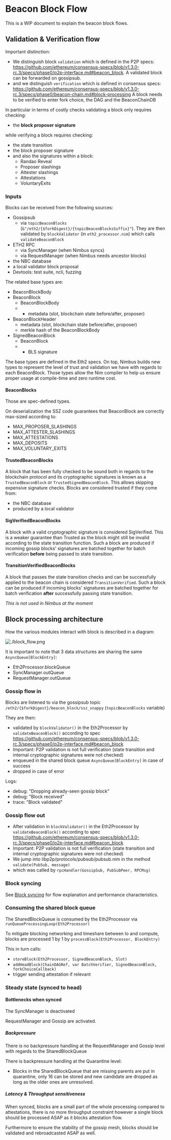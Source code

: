 # Beacon Block Flow

This is a WIP document to explain the beacon block flows.

## Validation & Verification flow

Important distinction:
- We distinguish block `validation` which is defined in the P2P specs:
  https://github.com/ethereum/consensus-specs/blob/v1.3.0-rc.3/specs/phase0/p2p-interface.md#beacon_block.
  A validated block can be forwarded on gossipsub.
- and we distinguish `verification` which is defined in consensus specs:
  https://github.com/ethereum/consensus-specs/blob/v1.3.0-rc.3/specs/phase0/beacon-chain.md#block-processing
  A block needs to be verified to enter fork choice, the DAG and the BeaconChainDB

In particular in terms of costly checks validating a block only requires checking:
- the **block proposer signature**

while verifying a block requires checking:
- the state transition
- the block proposer signature
- and also the signatures within a block:
  - Randao Reveal
  - Proposer slashings
  - Attester slashings
  - Attestations
  - VoluntaryExits

### Inputs

Blocks can be received from the following sources:
- Gossipsub
  - via `topicBeaconBlocks` (`&"/eth2/{$forkDigest}/{topicBeaconBlocksSuffix}"`). They are then validated by `blockValidator` (in `eth2_processor.nim`) which calls `validateBeaconBlock`
- ETH2 RPC
  - via SyncManager (when Nimbus syncs)
  - via RequestManager (when Nimbus needs ancestor blocks)
- the NBC database
- a local validator block proposal
- Devtools: test suite, ncli, fuzzing

The related base types are:
- BeaconBlockBody
- BeaconBlock
  - BeaconBlockBody
  - + metadata (slot, blockchain state before/after, proposer)
- BeaconBlockHeader
  - metadata (slot, blockchain state before/after, proposer)
  - merkle hash of the BeaconBlockBody
- SignedBeaconBlock
  - BeaconBlock
  - + BLS signature

The base types are defined in the Eth2 specs.
On top, Nimbus builds new types to represent the level of trust and validation we have with regards to each BeaconBlock.
Those types allow the Nim compiler to help us ensure proper usage at compile-time and zero runtime cost.

#### BeaconBlocks

Those are spec-defined types.

On deserialization the SSZ code guarantees that BeaconBlock are correctly max-sized
according to:
- MAX_PROPOSER_SLASHINGS
- MAX_ATTESTER_SLASHINGS
- MAX_ATTESTATIONS
- MAX_DEPOSITS
- MAX_VOLUNTARY_EXITS

#### TrustedBeaconBlocks

A block that has been fully checked to be sound
both in regards to the blockchain protocol and its cryptographic signatures is known as a `TrustedBeaconBlock` or `TrustedSignedBeaconBlock`.
This allows skipping expensive signature checks.
Blocks are considered trusted if they come from:
- the NBC database
- produced by a local validator

#### SigVerifiedBeaconBlocks

A block with a valid cryptographic signature is considered SigVerified.
This is a weaker guarantee than Trusted as the block might still be invalid according to the state transition function.
Such a block are produced if incoming gossip blocks' signatures are batched together for batch verification **before** being passed to state transition.

#### TransitionVerifiedBeaconBlocks

A block that passes the state transition checks and can be successfully applied to the beacon chain is considered `TransitionVerified`.
Such a block can be produced if incoming blocks' signatures are batched together for batch verification **after** successfully passing state transition.

_This is not used in Nimbus at the moment_

## Block processing architecture

How the various modules interact with block is described in a diagram:

![./block_flow.png](./block_flow.png)

It is important to note that 3 data structures are sharing the same `AsyncQueue[BlockEntry]`:
- Eth2Processor.blockQueue
- SyncManager.outQueue
- RequestManager.outQueue

### Gossip flow in

Blocks are listened to via the gossipsub topic `/eth2/{$forkDigest}/beacon_block/ssz_snappy` (`topicBeaconBlocks` variable)

They are then:
- validated by `blockValidator()` in the Eth2Processor by `validateBeaconBlock()` according to spec https://github.com/ethereum/consensus-specs/blob/v1.3.0-rc.3/specs/phase0/p2p-interface.md#beacon_block
- Important: P2P validation is not full verification (state transition and internal cryptographic signatures were not checked)
- enqueued in the shared block queue `AsyncQueue[BlockEntry]` in case of success
- dropped in case of error

Logs:
- debug: "Dropping already-seen gossip block"
- debug: "Block received"
- trace: "Block validated"

### Gossip flow out

- After validation in `blockValidator()` in the Eth2Processor by `validateBeaconBlock()` according to spec https://github.com/ethereum/consensus-specs/blob/v1.3.0-rc.3/specs/phase0/p2p-interface.md#beacon_block
- Important: P2P validation is not full verification (state transition and internal cryptographic signatures were not checked)
- We jump into libp2p/protocols/pubsub/pubsub.nim in the method `validate(PubSub, message)`
- which was called by `rpcHandler(GossipSub, PubSubPeer, RPCMsg)`

### Block syncing

See [Block syncing](../beacon_chain/sync/README.md)
for flow explanation and performance characteristics.

### Consuming the shared block queue

The SharedBlockQueue is consumed by the Eth2Processor via `runQueueProcessingLoop(Eth2Processor)`

To mitigate blocking networking and timeshare between Io and compute, blocks are processed 1 by 1 by `processBlock(Eth2Processor, BlockEntry)`

This in turn calls:
- `storeBlock(Eth2Processor, SignedBeaconBlock, Slot)`
- `addHeadBlock(ChainDAGRef, var BatchVerifier, SignedBeaconBlock, forkChoiceCallback)`
- trigger sending attestation if relevant

### Steady state (synced to head)
#### Bottlenecks when synced

The SyncManager is deactivated

RequestManager and Gossip are activated.

##### Backpressure

There is no backpressure handling at the RequestManager and Gossip level with regards to the SharedBlockQueue

There is backpressure handling at the Quarantine level:
- Blocks in the SharedBlockQueue that are missing parents
  are put in quarantine, only 16 can be stored and new candidate are dropped as long as the older ones are unresolved.

##### Latency & Throughput sensitiveness

When synced, blocks are a small part of the whole processing compared to attestations, there is no more throughput constraint however a single block should be processed ASAP as it blocks attestation flow.

Furthermore to ensure the stability of the gossip mesh, blocks should be validated and rebroadcasted ASAP as well.
